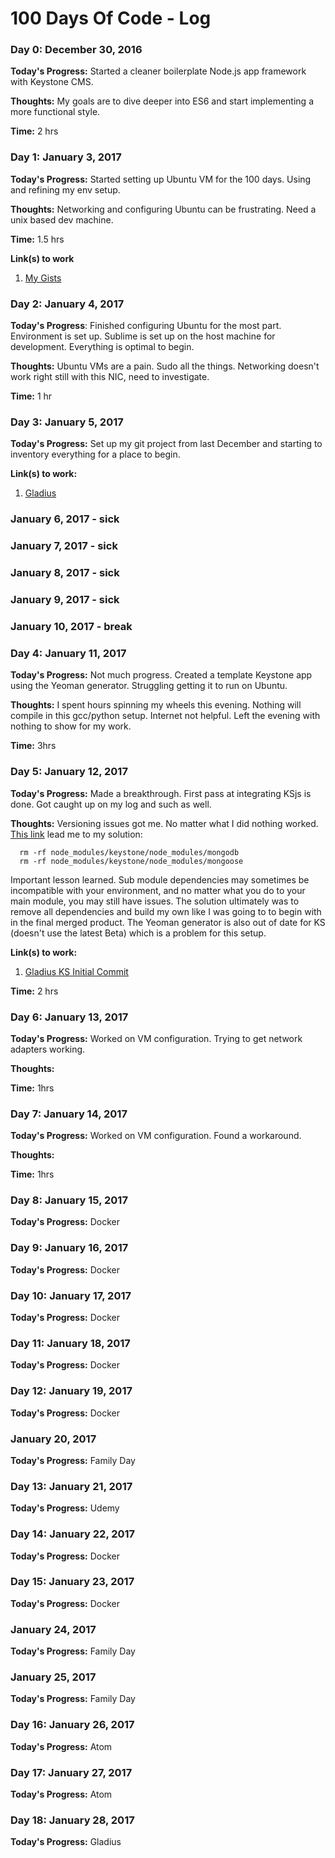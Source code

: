 # 100 Days Of Code - Log


### Day 0: December 30, 2016

**Today's Progress:** Started a cleaner boilerplate Node.js app framework with Keystone CMS.

**Thoughts:** My goals are to dive deeper into ES6 and start implementing a more functional style.

**Time:** 2 hrs


### Day 1: January 3, 2017

**Today's Progress:** Started setting up Ubuntu VM for the 100 days. Using and refining my env setup.

**Thoughts:** Networking and configuring Ubuntu can be frustrating. Need a unix based dev machine.

**Time:** 1.5 hrs

**Link(s) to work**
1. [My Gists](https://gist.github.com/sseltzer)


### Day 2: January 4, 2017

**Today's Progress**: Finished configuring Ubuntu for the most part. Environment is set up. Sublime is set up on the host machine for development. Everything is optimal to begin.

**Thoughts:** Ubuntu VMs are a pain. Sudo all the things. Networking doesn't work right still with this NIC, need to investigate.

**Time:** 1 hr


### Day 3: January 5, 2017

**Today's Progress:** Set up my git project from last December and starting to inventory everything for a place to begin.

**Link(s) to work:**
1. [Gladius](https://github.com/sseltzer/gladius)


### January 6, 2017 - sick
### January 7, 2017 - sick
### January 8, 2017 - sick
### January 9, 2017 - sick
### January 10, 2017 - break


### Day 4: January 11, 2017

**Today's Progress:** Not much progress. Created a template Keystone app using the Yeoman generator. Struggling getting it to run on Ubuntu. 

**Thoughts:** I spent hours spinning my wheels this evening. Nothing will compile in this gcc/python setup. Internet not helpful. Left the evening with nothing to show for my work.

**Time:** 3hrs


### Day 5: January 12, 2017

**Today's Progress:** Made a breakthrough. First pass at integrating KSjs is done. Got caught up on my log and such as well.

**Thoughts:** Versioning issues got me. No matter what I did nothing worked. [This link](https://github.com/Automattic/mongoose/issues/2285) lead me to my solution:
```
  rm -rf node_modules/keystone/node_modules/mongodb
  rm -rf node_modules/keystone/node_modules/mongoose
```
Important lesson learned. Sub module dependencies may sometimes be incompatible with your environment, and no matter what you do to your main module, you may still have issues. The solution ultimately was to remove all dependencies and build my own like I was going to to begin with in the final merged product. The Yeoman generator is also out of date for KS (doesn't use the latest Beta) which is a problem for this setup.

**Link(s) to work:**
1. [Gladius KS Initial Commit](https://github.com/sseltzer/gladius/commit/f247cdb71df6fc1baef984b664edbfee848c0f07)

**Time:** 2 hrs


### Day 6: January 13, 2017

**Today's Progress:** Worked on VM configuration. Trying to get network adapters working.

**Thoughts:** 

**Time:** 1hrs


### Day 7: January 14, 2017

**Today's Progress:** Worked on VM configuration. Found a workaround.

**Thoughts:** 

**Time:** 1hrs


### Day 8: January 15, 2017
**Today's Progress:** Docker

### Day 9: January 16, 2017
**Today's Progress:** Docker

### Day 10: January 17, 2017
**Today's Progress:** Docker

### Day 11: January 18, 2017
**Today's Progress:** Docker

### Day 12: January 19, 2017
**Today's Progress:** Docker

### January 20, 2017
**Today's Progress:** Family Day

### Day 13: January 21, 2017
**Today's Progress:** Udemy

### Day 14: January 22, 2017
**Today's Progress:** Docker

### Day 15: January 23, 2017
**Today's Progress:** Docker

### January 24, 2017
**Today's Progress:** Family Day

### January 25, 2017
**Today's Progress:** Family Day

### Day 16: January 26, 2017
**Today's Progress:** Atom

### Day 17: January 27, 2017
**Today's Progress:** Atom

### Day 18: January 28, 2017
**Today's Progress:** Gladius
